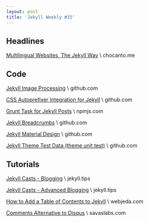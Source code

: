 ```yaml
---
layout: post
title: 'Jekyll Weekly #15'
---
```

## Headlines

[Multilingual Websites, The Jekyll Way](http://chocanto.me/2016/04/16/jekyll-multilingual.html) \\
chocanto.me

## Code

[Jekyll Image Processing](https://github.com/tsums/jekyll-rmagick) \\
github.com

[CSS Autoprefixer Integration for Jekyll](https://github.com/vwochnik/jekyll-autoprefixer) \\
github.com

[Grunt Task for Jekyll Posts](https://www.npmjs.com/package/grunt-jekyll-post) \\
npmjs.com

[Jekyll Breadcrumbs](https://github.com/git-no/jekyll-breadcrumbs) \\
github.com

[Jekyll Material Design](https://github.com/christoga/jekyll-material) \\
github.com

[Jekyll Theme Test Data (theme unit test)](https://github.com/mmistakes/jekyll-theme-unit-test) \\
github.com

## Tutorials

[Jekyll Casts - Blogging](http://jekyll.tips/jekyll-casts/blogging/) \\
jekyll.tips

[Jekyll Casts - Advanced Blogging](http://jekyll.tips/jekyll-casts/advanced-blogging/) \\
jekyll.tips

[How to Add a Table of Contents to Jekyll](http://blog.webjeda.com/jekyll-toc/) \\
webjeda.com

[Comments Alternative to Disqus](http://savaslabs.com/2016/04/20/squabble-comments.html) \\
savaslabs.com
